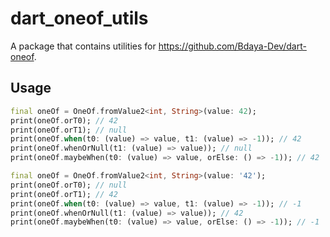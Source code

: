 # dart_oneof_utils

A package that contains utilities for https://github.com/Bdaya-Dev/dart-oneof.

## Usage

```dart
final oneOf = OneOf.fromValue2<int, String>(value: 42);
print(oneOf.orT0); // 42
print(oneOf.orT1); // null
print(oneOf.when(t0: (value) => value, t1: (value) => -1)); // 42
print(oneOf.whenOrNull(t1: (value) => value)); // null
print(oneOf.maybeWhen(t0: (value) => value, orElse: () => -1)); // 42
```

```dart
final oneOf = OneOf.fromValue2<int, String>(value: '42');
print(oneOf.orT0); // null
print(oneOf.orT1); // 42
print(oneOf.when(t0: (value) => value, t1: (value) => -1)); // -1
print(oneOf.whenOrNull(t1: (value) => value)); // 42
print(oneOf.maybeWhen(t0: (value) => value, orElse: () => -1)); // -1
```
